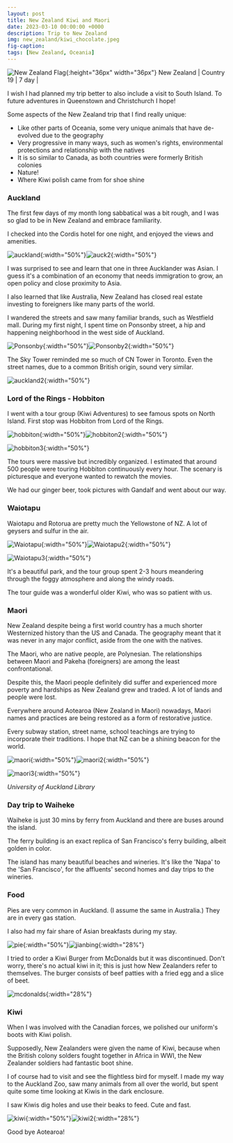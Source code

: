```yaml
---
layout: post
title: New Zealand Kiwi and Maori
date: 2023-03-10 00:00:00 +0000
description: Trip to New Zealand
img: new_zealand/kiwi_chocolate.jpeg
fig-caption:
tags: [New Zealand, Oceania]
---
```


![New Zealand Flag]({{site.baseurl}}/assets/img/flags/4x3/nz.svg){:height="36px" width="36px"} New Zealand \| Country 19 \| 7 day \| 

I wish I had planned my trip better to also include a visit to South Island. To future adventures in Queenstown and Christchurch I hope! 

Some aspects of the New Zealand trip that I find really unique:
* Like other parts of Oceania, some very unique animals that have de-evolved due to the geography
* Very progressive in many ways, such as women's rights, environmental protections and relationship with the natives
* It is so similar to Canada, as both countries were formerly British colonies
* Nature!
* Where Kiwi polish came from for shoe shine

### Auckland

The first few days of my month long sabbatical was a bit rough, and I was so glad to be in New Zealand and embrace familiarity. 

I checked into the Cordis hotel for one night, and enjoyed the views and amenities. 

![auckland]({{site.baseurl}}/assets/img/new_zealand/auckland.jpeg){:width="50%"}![auck2]({{site.baseurl}}/assets/img/new_zealand/auck2.jpeg){:width="50%"}

I was surprised to see and learn that one in three Aucklander was Asian. I guess it's a combination of an economy that needs immigration to grow, an open policy and close proximity to Asia. 

I also learned that like Australia, New Zealand has closed real estate investing to foreigners like many parts of the world. 

I wandered the streets and saw many familiar brands, such as Westfield mall. During my first night, I spent time on Ponsonby street, a hip and happening neighborhood in the west side of Auckland.

![Ponsonby]({{site.baseurl}}/assets/img/new_zealand/Ponsonby.jpeg){:width="50%"}![Ponsonby2]({{site.baseurl}}/assets/img/new_zealand/Ponsonby2.jpeg){:width="50%"}

The Sky Tower reminded me so much of CN Tower in Toronto. Even the street names, due to a common British origin, sound very similar. 

![auckland2]({{site.baseurl}}/assets/img/new_zealand/auckland2.jpeg){:width="50%"}

### Lord of the Rings - Hobbiton 

I went with a tour group (Kiwi Adventures) to see famous spots on North Island. First stop was Hobbiton from Lord of the Rings. 

![hobbiton]({{site.baseurl}}/assets/img/new_zealand/hobbiton.jpeg){:width="50%"}![hobbiton2]({{site.baseurl}}/assets/img/new_zealand/hobbiton2.jpeg){:width="50%"}

![hobbiton3]({{site.baseurl}}/assets/img/new_zealand/hobbiton3.jpeg){:width="50%"}

The tours were massive but incredibly organized. I estimated that around 500 people were touring Hobbiton continuously every hour. The scenary is picturesque and everyone wanted to rewatch the movies. 

We had our ginger beer, took pictures with Gandalf and went about our way. 

### Waiotapu

Waiotapu and Rotorua are pretty much the Yellowstone of NZ. A lot of geysers and sulfur in the air. 

![Waiotapu]({{site.baseurl}}/assets/img/new_zealand/Waiotapu.jpeg){:width="50%"}![Waiotapu2]({{site.baseurl}}/assets/img/new_zealand/Waiotapu2.jpeg){:width="50%"}

![Waiotapu3]({{site.baseurl}}/assets/img/new_zealand/Waiotapu3.jpeg){:width="50%"}

It's a beautiful park, and the tour group spent 2-3 hours meandering through the foggy atmosphere and along the windy roads.

The tour guide was a wonderful older Kiwi, who was so patient with us. 

### Maori 

New Zealand despite being a first world country has a much shorter Westernized history than the US and Canada. The geography meant that it was never in any major conflict, aside from the one with the natives. 

The Maori, who are native people, are Polynesian. The relationships between Maori and Pakeha (foreigners) are among the least confrontational.

Despite this, the Maori people definitely did suffer and experienced more poverty and hardships as New Zealand grew and traded. A lot of lands and people were lost. 

Everywhere around Aotearoa (New Zealand in Maori) nowadays, Maori names and practices are being restored as a form of restorative justice.

Every subway station, street name, school teachings are trying to incorporate their traditions. I hope that NZ can be a shining beacon for the world. 

![maori]({{site.baseurl}}/assets/img/new_zealand/maori.jpeg){:width="50%"}![maori2]({{site.baseurl}}/assets/img/new_zealand/maori2.jpeg){:width="50%"}

![maori3]({{site.baseurl}}/assets/img/new_zealand/maori3.jpeg){:width="50%"}

*University of Auckland Library* 

### Day trip to Waiheke 

Waiheke is just 30 mins by ferry from Auckland and there are buses around the island. 

The ferry building is an exact replica of San Francisco's ferry building, albeit golden in color.

The island has many beautiful beaches and wineries. It's like the 'Napa' to the 'San Francisco', for the affluents' second homes and day trips to the wineries. 

### Food

Pies are very common in Auckland. (I assume the same in Australia.) They are in every gas station. 

I also had my fair share of Asian breakfasts during my stay. 

![pie]({{site.baseurl}}/assets/img/new_zealand/pie.jpeg){:width="50%"}![jianbing]({{site.baseurl}}/assets/img/new_zealand/jianbing.jpeg){:width="28%"}

I tried to order a Kiwi Burger from McDonalds but it was discontinued. Don't worry, there's no actual kiwi in it; this is just how New Zealanders refer to themselves. The burger consists of beef patties with a fried egg and a slice of beet.

![mcdonalds]({{site.baseurl}}/assets/img/new_zealand/mcdonalds.jpeg){:width="28%"}

### Kiwi 

When I was involved with the Canadian forces, we polished our uniform's boots with Kiwi polish. 

Supposedly, New Zealanders were given the name of Kiwi, because when the British colony solders fought together in Africa in WWI, the New Zealander soldiers had fantastic boot shine. 

I of course had to visit and see the flightless bird for myself. I made my way to the Auckland Zoo, saw many animals from all over the world, but spent quite some time looking at Kiwis in the dark enclosure. 

I saw Kiwis dig holes and use their beaks to feed. Cute and fast. 

![kiwi]({{site.baseurl}}/assets/img/new_zealand/kiwi.jpeg){:width="50%"}![kiwi2]({{site.baseurl}}/assets/img/new_zealand/kiwi2.jpeg){:width="28%"}

Good bye Aotearoa!
